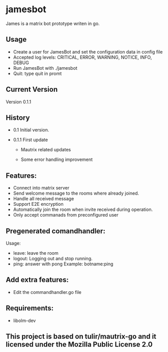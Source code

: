 # jamesbot

James is a matrix bot prototype writen in go.

## Usage
- Create a user for JamesBot and set the configuration data in config file
- Accepted log levels: CRITICAL, ERROR, WARNING, NOTICE, INFO, DEBUG
- Run JamesBot with ./jamesbot
- Quit: type quit in promt

## Current Version
Version 0.1.1
## History
- 0.1 Initial version.
- 0.1.1 First update

  - Mautrix related updates

  - Some error handling improvement
## Features:
- Connect into matrix server
- Send welcome message to the rooms where already joined.
- Handle all received message
- Support E2E encryption
- Automatically join the room when invite received during operation.
- Only accept commanads from preconfigured user
## Pregenerated comandhandler:
Usage:
- leave: leave the room
- logout: Logging out and stop running.
- ping: answer with pong
Example:
botname:ping
## Add extra features:
- Edit the commandhandler.go file
## Requirements:
- libolm-dev
## This project is based on tulir/mautrix-go and it licensed under the Mozilla Public License 2.0

